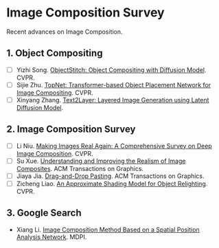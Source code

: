 # Image Composition Survey
Recent advances on Image Composition.

## 1. Object Compositing
- [ ] Yizhi Song. [ObjectStitch: Object Compositing with Diffusion Model](https://openaccess.thecvf.com/content/CVPR2023/papers/Song_ObjectStitch_Object_Compositing_With_Diffusion_Model_CVPR_2023_paper.pdf). CVPR.
- [ ] Sijie Zhu. [TopNet: Transformer-based Object Placement Network for Image Compositing](https://openaccess.thecvf.com/content/CVPR2023/papers/Zhu_TopNet_Transformer-Based_Object_Placement_Network_for_Image_Compositing_CVPR_2023_paper.pdf). CVPR.
- [ ] Xinyang Zhang. [Text2Layer: Layered Image Generation using Latent Diffusion Model](https://arxiv.org/pdf/2307.09781.pdf).

## 2. Image Composition Survey
- [ ] Li Niu. [Making Images Real Again: A Comprehensive Survey on Deep Image Composition](https://arxiv.org/abs/2106.14490). CVPR.
- [ ] Su Xue. [Understanding and Improving the Realism of Image Composites](https://citeseerx.ist.psu.edu/document?repid=rep1&type=pdf&doi=7fb6fd4300d56e71469b64d9ffc4b2034431ae46). ACM Transactions on Graphics.
- [ ] Jiaya Jia. [Drag-and-Drop Pasting](https://www.cse.cuhk.edu.hk/~leojia/all_project_webpages/ddp/dragdroppasting.pdf). ACM Transactions on Graphics.
- [ ] Zicheng Liao. [An Approximate Shading Model for Object Relighting](https://www.cv-foundation.org/openaccess/content_cvpr_2015/papers/Liao_An_Approximate_Shading_2015_CVPR_paper.pdf). CVPR.

## 3. Google Search
- Xiang Li. [Image Composition Method Based on a Spatial Position Analysis Network](https://www.mdpi.com/2079-9292/12/21/4413). MDPI.

